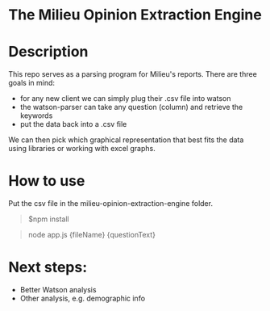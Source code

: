 # The Milieu Opinion Extraction Engine

Description
===========

This repo serves as a parsing program for Milieu's reports. There are three goals in mind:

- for any new client we can simply plug their .csv file into watson
- the watson-parser can take any question (column) and retrieve the keywords
- put the data back into a .csv file

We can then pick which graphical representation that best fits the data using libraries or working with excel graphs.

How to use
=======
Put the csv file in the milieu-opinion-extraction-engine folder.

>$npm install

>node app.js {fileName} {questionText}

Next steps:
===========

- Better Watson analysis
- Other analysis, e.g. demographic info


